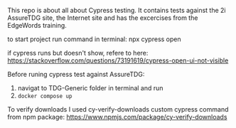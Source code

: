 This repo is about all about Cypress testing.
It contains tests against the 2i AssureTDG site, the Internet site and has the excercises from the EdgeWords training.

to start project run command in terminal:
npx cypress open

if cypress runs but doesn't show, refere to here: https://stackoverflow.com/questions/73191619/cypress-open-ui-not-visible

Before runing cypress test against AssureTDG:

1. navigat to TDG-Generic folder in terminal and run
2. `docker compose up`

To verify downloads I used cy-verify-downloads custom cypress command from npm package: https://www.npmjs.com/package/cy-verify-downloads
